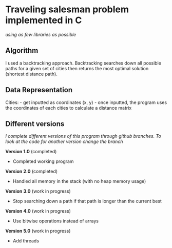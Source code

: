 # Traveling salesman problem implemented in C
*using as few libraries as possible*

## Algorithm
I used a backtracking approach. Backtracking searches down all possible paths for a given set of cities then returns the most optimal solution (shortest distance path).

## Data Representation
Cities: 
    - get inputted as coordinates (x, y) 
    - once inputted, the program uses the coordinates of each cities to calculate a distance matrix

## Different versions
*I complete different versions of this program through github branches. To look at the code for another version change the branch*

**Version 1.0** (completed)
- Completed working program

**Version 2.0** (completed)
- Handled all memory in the stack (with no heap memory usage)

**Version 3.0** (work in progress)
- Stop searching down a path if that path is longer than the current best

**Version 4.0** (work in progress)
- Use bitwise operations instead of arrays

**Version 5.0** (work in progress)
- Add threads
